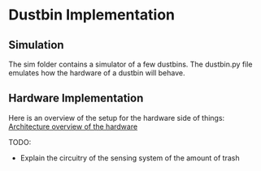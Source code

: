 # Dustbin Implementation

## Simulation
The sim folder contains a simulator of a few dustbins. The dustbin.py file emulates how the hardware of a dustbin will behave.

## Hardware Implementation

Here is an overview of the setup for the hardware side of things: 
[Architecture overview of the hardware](../res/architecture-diagram.svg)


TODO:
- Explain the circuitry of the sensing system of the amount of trash


